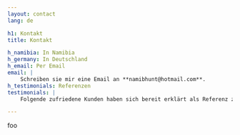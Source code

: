 ```yaml
---
layout: contact
lang: de

h1: Kontakt
title: Kontakt

h_namibia: In Namibia
h_germany: In Deutschland
h_email: Per Email
email: |
	Schreiben sie mir eine Email an **namibhunt@hotmail.com**.
h_testimonials: Referenzen
testimonials: |
	Folgende zufriedene Kunden haben sich bereit erklärt als Referenz zur Verfügung zu stehen.

---
```


foo